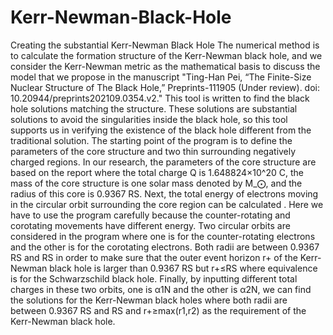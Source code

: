 # Kerr-Newman-Black-Hole
Creating the substantial Kerr-Newman Black Hole
The numerical method is to calculate the formation structure of the Kerr-Newman black hole, and we consider the Kerr-Newman metric as the mathematical basis to discuss the model that we propose in the manuscript "Ting-Han Pei, “The Finite-Size Nuclear Structure of The Black Hole,” Preprints-111905 (Under review). doi: 10.20944/preprints202109.0354.v2."
This tool is written to find the black hole solutions matching the structure. These solutions are substantial solutions to avoid the singularities inside the black hole, so this tool supports us in verifying the existence of the black hole different from the traditional solution. The starting point of the program is to define the parameters of the core structure and two thin surrounding negatively charged regions. In our research, the parameters of the core structure are based on the report where the total charge Q is 1.648824×10^20  C, the mass of the core structure is one solar mass denoted by M_⨀, and the radius of this core is 0.9367 RS. 
Next, the total energy of electrons moving in the circular orbit surrounding the core region can be calculated . Here we have to use the program carefully because the counter-rotating and corotating movements have different energy. Two circular orbits are considered in the program where one is for the counter-rotating electrons and the other is for the corotating electrons. Both radii are between 0.9367 RS and RS in order to make sure that the outer event horizon r+ of the Kerr-Newman black hole is larger than 0.9367 RS but r+≤RS where equivalence is for the Schwarzschild black hole. 
Finally, by inputting different total charges in these two orbits, one is α1N and the other is α2N, we can find the solutions for the Kerr-Newman black holes where both radii are between 0.9367 RS and RS and r+≥max(r1,r2) as the requirement of the Kerr-Newman black hole.

